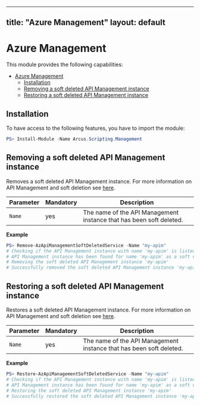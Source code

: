 
---
title: "Azure Management"
layout: default
---

# Azure Management

This module provides the following capabilities:
- [Azure Management](#azure-management)
  - [Installation](#installation)
  - [Removing a soft deleted API Management instance](#removing-a-soft-deleted-api-management-instance)
  - [Restoring a soft deleted API Management instance](#restoring-a-soft-deleted-api-management-instance)

## Installation

To have access to the following features, you have to import the module:

```powershell
PS> Install-Module -Name Arcus.Scripting.Management
```

## Removing a soft deleted API Management instance

Removes a soft deleted API Management instance. 
For more information on API Management and soft deletion see [here](https://docs.microsoft.com/en-us/azure/api-management/soft-delete#soft-delete-behavior).

| Parameter    | Mandatory | Description                                                         |
| ------------ | --------- | ------------------------------------------------------------------- |
| `Name`       | yes       | The name of the API Management instance that has been soft deleted. |

**Example**
```powershell
PS> Remove-AzApiManagementSoftDeletedService -Name "my-apim"
# Checking if the API Management instance with name 'my-apim' is listed as a soft deleted service
# API Management instance has been found for name 'my-apim' as a soft deleted service
# Removing the soft deleted API Management instance 'my-apim'
# Successfully removed the soft deleted API Management instance 'my-apim'
```

## Restoring a soft deleted API Management instance

Restores a soft deleted API Management instance. 
For more information on API Management and soft deletion see [here](https://docs.microsoft.com/en-us/azure/api-management/soft-delete#soft-delete-behavior).

| Parameter    | Mandatory | Description                                                         |
| ------------ | --------- | ------------------------------------------------------------------- |
| `Name`       | yes       | The name of the API Management instance that has been soft deleted. |

**Example**
```powershell
PS> Restore-AzApiManagementSoftDeletedService -Name "my-apim"
# Checking if the API Management instance with name 'my-apim' is listed as a soft deleted service
# API Management instance has been found for name 'my-apim' as a soft deleted service
# Restoring the soft deleted API Management instance 'my-apim'
# Successfully restored the soft deleted API Management instance 'my-apim'
```
